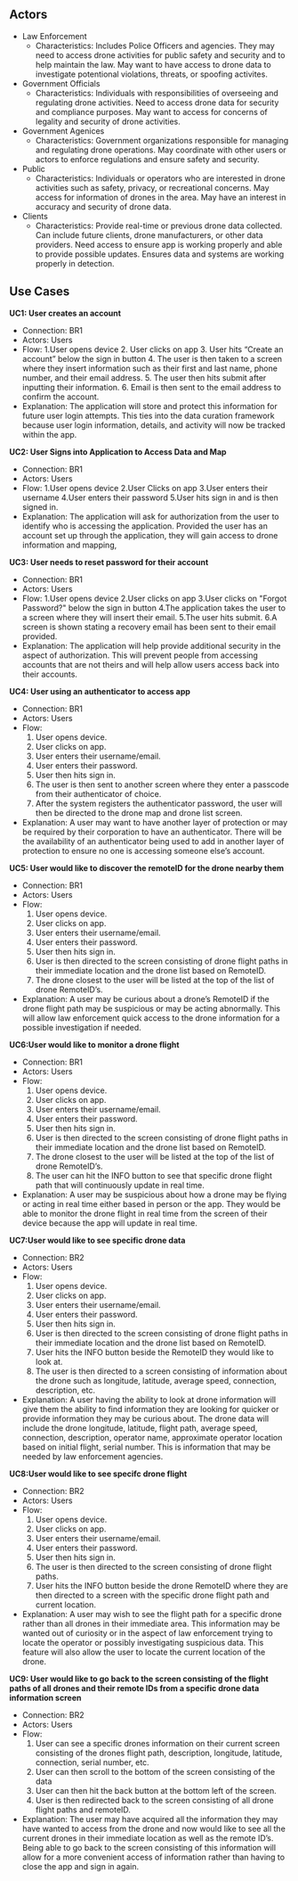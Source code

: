 ## Actors
- Law Enforcement
  - Characteristics: Includes Police Officers and agencies. They may need to access drone activities for public safety and security and to help maintain the law. May want to have access to drone data to investigate potentional violations, threats, or spoofing activites.
- Government Officials
  - Characteristics:  Individuals with responsibilities of overseeing and regulating drone activities. Need to access drone data for security and compliance purposes. May want to access for concerns of legality and security of drone activities.
- Government Agenices
  - Characteristics: Government organizations responsible for managing and regulating drone operations. May coordinate with other users or actors to enforce regulations and ensure safety and security.
- Public
  - Characteristics: Individuals or operators who are interested in drone activities such as safety, privacy, or recreational concerns. May access for information of drones in the area. May have an interest in accuracy and security of drone data.
- Clients
  - Characteristics: Provide real-time or previous drone data collected. Can include future clients, drone manufacturers, or other data providers. Need access to ensure app is working properly and able to provide possible updates. Ensures data and systems are working properly in detection.

## Use Cases
**UC1: User creates an account**
- Connection: BR1
- Actors: Users
- Flow:
	1.User opens device
	2. User clicks on app
	3. User hits “Create an account” below the sign in button
	4. The user is then taken to a screen where they insert information such as their first and last name, phone number, and their email address.
	5. The user then hits submit after inputting their information.
	6. Email is then sent to the email address to confirm the account.
- Explanation: The application will store and protect this information for future user login attempts. This ties into the data curation framework because user login information, details, and activity will now be tracked within the app.

**UC2: User Signs into Application to Access Data and Map**
- Connection: BR1
- Actors: Users
- Flow:
    1.User opens device
    2.User Clicks on app
    3.User enters their username
    4.User enters their password
    5.User hits sign in and is then signed in.
- Explanation: The application will ask for authorization from the user to identify who is accessing the application. Provided the user has an account set up through the application, they will gain access to drone information and mapping,
  
**UC3: User needs to reset password for their account**
- Connection: BR1
- Actors: Users
- Flow:
    1.User opens device
    2.User clicks on app
    3.User clicks on "Forgot Password?" below the sign in button
    4.The application takes the user to a screen where they will insert their email.
    5.The user hits submit.
    6.A screen is shown stating a recovery email has been sent to their email provided.
- Explanation: The application will help provide additional security in the aspect of authorization. This will prevent people from accessing accounts that are not theirs and will help allow users access back into their accounts.

**UC4: User using an authenticator to access app**
- Connection: BR1
- Actors: Users
- Flow:
  1.	User opens device.
  2.	User clicks on app.
  3.	User enters their username/email.
  4.	User enters their password.
  5.	User then hits sign in.
  6.	The user is then sent to another screen where they enter a passcode from their authenticator of choice.
  7.	After the system registers the authenticator password, the user will then be directed to the drone map and drone list screen.
- Explanation: A user may want to have another layer of protection or may be required by their corporation to have an authenticator. There will be the availability of an authenticator being used to add in another layer of protection to ensure no one is accessing someone else’s account.

**UC5: User would like to discover the remoteID for the drone nearby them**
- Connection: BR1
- Actors: Users
- Flow:
  1.	User opens device.
  2.	User clicks on app.
  3.	User enters their username/email.
  4.	User enters their password.
  5.	User then hits sign in.
  6.	User is then directed to the screen consisting of drone flight paths in their immediate location and the drone list based on RemoteID.
  7.	The drone closest to the user will be listed at the top of the list of drone RemoteID’s.
- Explanation: A user may be curious about a drone’s RemoteID if the drone flight path may be suspicious or may be acting abnormally. This will allow law enforcement quick access to the drone information for a possible investigation if needed.

**UC6:User would like to monitor a drone flight**
- Connection: BR1
- Actors: Users
- Flow:
  1.	User opens device.
  2.	User clicks on app.
  3.	User enters their username/email.
  4.	User enters their password.
  5.	User then hits sign in.
  6.	User is then directed to the screen consisting of drone flight paths in their immediate location and the drone list based on RemoteID.
  7.	The drone closest to the user will be listed at the top of the list of drone RemoteID’s.
  8.	The user can hit the INFO button to see that specific drone flight path that will continuously update in real time.
- Explanation: A user may be suspicious about how a drone may be flying or acting in real time either based in person or the app. They would be able to monitor the drone flight in real time from the screen of their device because the app will update in real time.

**UC7:User would like to see specific drone data**
- Connection: BR2
- Actors: Users
- Flow:
  1.	User opens device.
  2.	User clicks on app.
  3.	User enters their username/email.
  4.	User enters their password.
  5.	User then hits sign in.
  6.	User is then directed to the screen consisting of drone flight paths in their immediate location and the drone list based on RemoteID.
  7.	User hits the INFO button beside the RemoteID they would like to look at.
  8.	The user is then directed to a screen consisting of information about the drone such as longitude, latitude, average speed, connection, description, etc.
- Explanation: A user having the ability to look at drone information will give them the ability to find information they are looking for quicker or provide information they may be curious about. The drone data will include the drone longitude, latitude, flight path, average speed, connection, description, operator name, approximate operator location based on initial flight, serial number. This is information that may be needed by law enforcement agencies.

**UC8:User would like to see specifc drone flight**
- Connection: BR2
- Actors: Users
- Flow:
  1.	User opens device.
  2.	User clicks on app.
  3.	User enters their username/email.
  4.	User enters their password.
  5.	User then hits sign in.
  6.	The user is then directed to the screen consisting of drone flight paths.
  7.	User hits the INFO button beside the drone RemoteID where they are then directed to a screen with the specific drone flight path and current location.
- Explanation: A user may wish to see the flight path for a specific drone rather than all drones in their immediate area. This information may be wanted out of curiosity or in the aspect of law enforcement trying to locate the operator or possibly investigating suspicious data. This feature will also allow the user to locate the current location of the drone.

**UC9: User would like to go back to the screen consisting of the flight paths of all drones and their remote IDs from a specific drone data information screen**
- Connection: BR2
- Actors: Users
- Flow:
  1.	User can see a specific drones information on their current screen consisting of the drones flight path, description, longitude, latitude, connection, serial number, etc.
  2.	User can then scroll to the bottom of the screen consisting of the data
  3.	User can then hit the back button at the bottom left of the screen.
  4.	User is then redirected back to the screen consisting of all drone flight paths and remoteID.
- Explanation: The user may have acquired all the information they may have wanted to access from the drone and now would like to see all the current drones in their immediate location as well as the remote ID’s. Being able to go back to the screen consisting of this information will allow for a more convenient access of information rather than having to close the app and sign in again.

